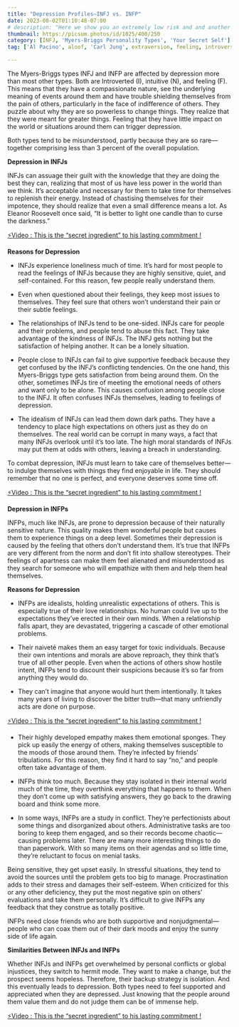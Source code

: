 ```yaml
---
title: "Depression Profiles—INFJ vs. INFP"
date: 2023-08-02T01:10:48-07:00
# description: "Here we show you an extremely low risk and and another medium risk approach to earn passive income "
thumbnail: https://picsum.photos/id/1025/400/250
category: [INFJ, 'Myers-Briggs Personality Types', 'Your Secret Self']
tag: ['Al Pacino', aloof, 'Carl Jung', extraversion, feeling, introversion, introvert, judging, MBTI, Myers-Briggs, perceiving, personality, personality type, psychology, relationships, thinking, 'Tiger Woods']

---
```


The Myers-Briggs types INFJ and INFP are affected by depression more than most other types. Both are Introverted (I), intuitive (N), and feeling (F). This means that they have a compassionate nature, see the underlying meaning of events around them and have trouble shielding themselves from the pain of others, particularly in the face of indifference of others. They puzzle about why they are so powerless to change things. They realize that they were meant for greater things. Feeling that they have little impact on the world or situations around them can trigger depression.

Both types tend to be misunderstood, partly because they are so rare—together comprising less than 3 percent of the overall population.


**Depression in INFJs**

INFJs can assuage their guilt with the knowledge that they are doing the best they can, realizing that most of us have less power in the world than we think. It’s acceptable and necessary for them to take time for themselves to replenish their energy. Instead of chastising themselves for their impotence, they should realize that even a small difference means a lot. As Eleanor Roosevelt once said, “It is better to light one candle than to curse the darkness.”

<p><a id="aflink" href="https://hop.clickbank.net/?affiliate=klayu&vendor=hissecret&lp=0" class="one" target="_blank" title="⚡Video : This is the “secret ingredient” to his lasting commitment !">⚡Video : This is the “secret ingredient” to his lasting commitment !</a></p>

**Reasons for Depression**

* INFJs experience loneliness much of time. It’s hard for most people to read the feelings of INFJs because they are highly sensitive, quiet, and self-contained. For this reason, few people really understand them.

* Even when questioned about their feelings, they keep most issues to themselves. They feel sure that others won’t understand their pain or their subtle feelings.

* The relationships of INFJs tend to be one-sided. INFJs care for people and their problems, and people tend to abuse this fact. They take advantage of the kindness of INFJs. The INFJ gets nothing but the satisfaction of helping another. It can be a lonely situation.

* People close to INFJs can fail to give supportive feedback because they get confused by the INFJ’s conflicting tendencies. On the one hand, this Myers-Briggs type gets satisfaction from being around them. On the other, sometimes INFJs tire of meeting the emotional needs of others and want only to be alone. This causes confusion among people close to the INFJ. It often confuses INFJs themselves, leading to feelings of depression.

* The idealism of INFJs can lead them down dark paths. They have a tendency to place high expectations on others just as they do on themselves. The real world can be corrupt in many ways, a fact that many INFJs overlook until it’s too late. The high moral standards of INFJs may put them at odds with others, leaving a breach in understanding.

To combat depression, INFJs must learn to take care of themselves better—to indulge themselves with things they find enjoyable in life. They should remember that no one is perfect, and everyone deserves some time off.

<p><a id="aflink" href="https://hop.clickbank.net/?affiliate=klayu&vendor=hissecret&lp=0" class="one" target="_blank" title="⚡Video : This is the “secret ingredient” to his lasting commitment !">⚡Video : This is the “secret ingredient” to his lasting commitment !</a></p>

**Depression in INFPs**

INFPs, much like INFJs, are prone to depression because of their naturally sensitive nature. This quality makes them wonderful people but causes them to experience things on a deep level. Sometimes their depression is caused by the feeling that others don’t understand them. It’s true that INFPs are very different from the norm and don’t fit into shallow stereotypes. Their feelings of apartness can make them feel alienated and misunderstood as they search for someone who will empathize with them and help them heal themselves.

**Reasons for Depression**

* INFPs are idealists, holding unrealistic expectations of others. This is especially true of their love relationships. No human could live up to the expectations they’ve erected in their own minds. When a relationship falls apart, they are devastated, triggering a cascade of other emotional problems.

* Their naiveté makes them an easy target for toxic individuals. Because their own intentions and morals are above reproach, they think that’s true of all other people. Even when the actions of others show hostile intent, INFPs tend to discount their suspicions because it’s so far from anything they would do. 

* They can’t imagine that anyone would hurt them intentionally. It takes many years of living to discover the bitter truth—that many unfriendly acts are done on purpose.

<p><a id="aflink" href="https://hop.clickbank.net/?affiliate=klayu&vendor=hissecret&lp=0" class="one" target="_blank" title="⚡Video : This is the “secret ingredient” to his lasting commitment !">⚡Video : This is the “secret ingredient” to his lasting commitment !</a></p>

* Their highly developed empathy makes them emotional sponges. They pick up easily the energy of others, making themselves susceptible to the moods of those around them. They’re infected by friends’ tribulations. For this reason, they find it hard to say “no,” and people often take advantage of them.

* INFPs think too much. Because they stay isolated in their internal world much of the time, they overthink everything that happens to them. When they don’t come up with satisfying answers, they go back to the drawing board and think some more.

* In some ways, INFPs are a study in conflict. They’re perfectionists about some things and disorganized about others. Administrative tasks are too boring to keep them engaged, and so their records become chaotic—causing problems later. There are many more interesting things to do than paperwork. With so many items on their agendas and so little time, they’re reluctant to focus on menial tasks.

Being sensitive, they get upset easily. In stressful situations, they tend to avoid the sources until the problem gets too big to manage. Procrastination adds to their stress and damages their self-esteem. When criticized for this or any other deficiency, they put the most negative spin on others’ evaluations and take them personally. It’s difficult to give INFPs any feedback that they construe as totally positive.

INFPs need close friends who are both supportive and nonjudgmental—people who can coax them out of their dark moods and enjoy the sunny side of life again.


**Similarities Between INFJs and INFPs**

Whether INFJs and INFPs get overwhelmed by personal conflicts or global injustices, they switch to hermit mode. They want to make a change, but the prospect seems hopeless. Therefore, their backup strategy is isolation. And this eventually leads to depression. Both types need to feel supported and appreciated when they are depressed. Just knowing that the people around them value them and do not judge them can be of immense help.

<p><a id="aflink" href="https://hop.clickbank.net/?affiliate=klayu&vendor=hissecret&lp=0" class="one" target="_blank" title="⚡Video : This is the “secret ingredient” to his lasting commitment !">⚡Video : This is the “secret ingredient” to his lasting commitment !</a></p>